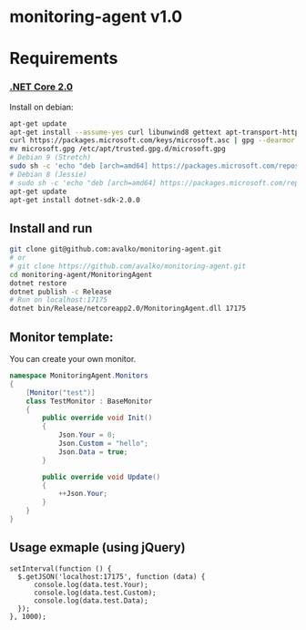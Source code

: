 monitoring-agent v1.0
=====



# Requirements
### [.NET Core 2.0](https://www.microsoft.com/net/core)
Install on debian:
```BASH
apt-get update
apt-get install --assume-yes curl libunwind8 gettext apt-transport-https
curl https://packages.microsoft.com/keys/microsoft.asc | gpg --dearmor > microsoft.gpg
mv microsoft.gpg /etc/apt/trusted.gpg.d/microsoft.gpg
# Debian 9 (Stretch)
sudo sh -c 'echo "deb [arch=amd64] https://packages.microsoft.com/repos/microsoft-debian-stretch-prod stretch main" > /etc/apt/sources.list.d/dotnetdev.list'
# Debian 8 (Jessie)
# sudo sh -c 'echo "deb [arch=amd64] https://packages.microsoft.com/repos/microsoft-debian-jessie-prod jessie main" > /etc/apt/sources.list.d/dotnetdev.list'
apt-get update
apt-get install dotnet-sdk-2.0.0
```

## Install and run
```BASH
git clone git@github.com:avalko/monitoring-agent.git
# or
# git clone https://github.com/avalko/monitoring-agent.git
cd monitoring-agent/MonitoringAgent
dotnet restore
dotnet publish -c Release
# Run on localhost:17175
dotnet bin/Release/netcoreapp2.0/MonitoringAgent.dll 17175
```


## Monitor template:
You can create your own monitor.
```C#
namespace MonitoringAgent.Monitors
{
    [Monitor("test")]
    class TestMonitor : BaseMonitor
    {
        public override void Init()
        {
            Json.Your = 0;
            Json.Custom = "hello";
            Json.Data = true;
        }

        public override void Update()
        {
            ++Json.Your;
        }
    }
}
```
## Usage exmaple (using jQuery)
```JS
setInterval(function () {
  $.getJSON('localhost:17175', function (data) {
      console.log(data.test.Your);
      console.log(data.test.Custom);
      console.log(data.test.Data);
  });
}, 1000);
```
